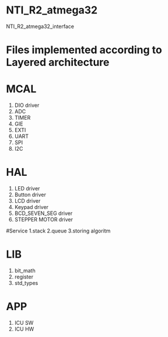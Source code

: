 # NTI_R2_atmega32
NTI_R2_atmega32_interface

# Files implemented according to Layered architecture

# MCAL                                                  
1. DIO driver
2. ADC
3. TIMER 
4. GIE
5. EXTI
6. UART
7. SPI
8. I2C

# HAL                                                 
1. LED driver      																							      				                               																
2. Button driver																																				                                      			
3. LCD driver																																																										
4. Keypad driver																																																															
5. BCD_SEVEN_SEG driver
6. STEPPER MOTOR driver																																																									

#Service 
1.stack
2.queue
3.storing algoritm

# LIB 
1. bit_math
2. register
3. std_types

# APP
1. ICU SW
2. ICU HW
